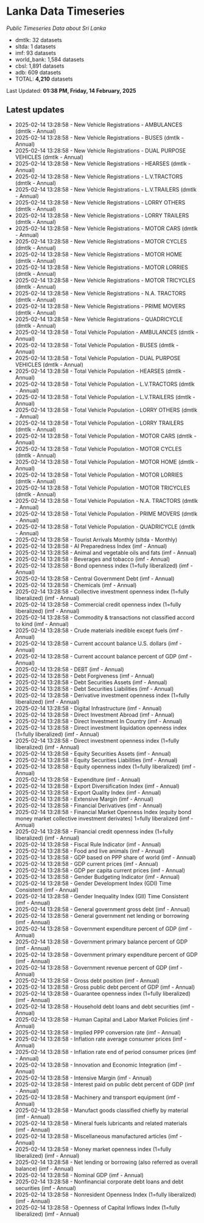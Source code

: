 # Lanka Data Timeseries
*Public Timeseries Data about Sri Lanka*

* dmtlk: 32 datasets
* sltda: 1 datasets
* imf: 93 datasets
* world_bank: 1,584 datasets
* cbsl: 1,891 datasets
* adb: 609 datasets
* TOTAL: **4,210** datasets

Last Updated: **01:38 PM, Friday, 14 February, 2025**

## Latest updates

* 2025-02-14 13:28:58 - New Vehicle Registrations - AMBULANCES (dmtlk - Annual)
* 2025-02-14 13:28:58 - New Vehicle Registrations - BUSES (dmtlk - Annual)
* 2025-02-14 13:28:58 - New Vehicle Registrations - DUAL PURPOSE VEHICLES (dmtlk - Annual)
* 2025-02-14 13:28:58 - New Vehicle Registrations - HEARSES (dmtlk - Annual)
* 2025-02-14 13:28:58 - New Vehicle Registrations - L.V.TRACTORS (dmtlk - Annual)
* 2025-02-14 13:28:58 - New Vehicle Registrations - L.V.TRAILERS (dmtlk - Annual)
* 2025-02-14 13:28:58 - New Vehicle Registrations - LORRY OTHERS (dmtlk - Annual)
* 2025-02-14 13:28:58 - New Vehicle Registrations - LORRY TRAILERS (dmtlk - Annual)
* 2025-02-14 13:28:58 - New Vehicle Registrations - MOTOR CARS (dmtlk - Annual)
* 2025-02-14 13:28:58 - New Vehicle Registrations - MOTOR CYCLES (dmtlk - Annual)
* 2025-02-14 13:28:58 - New Vehicle Registrations - MOTOR HOME (dmtlk - Annual)
* 2025-02-14 13:28:58 - New Vehicle Registrations - MOTOR LORRIES (dmtlk - Annual)
* 2025-02-14 13:28:58 - New Vehicle Registrations - MOTOR TRICYCLES (dmtlk - Annual)
* 2025-02-14 13:28:58 - New Vehicle Registrations - N.A. TRACTORS (dmtlk - Annual)
* 2025-02-14 13:28:58 - New Vehicle Registrations - PRIME MOVERS (dmtlk - Annual)
* 2025-02-14 13:28:58 - New Vehicle Registrations - QUADRICYCLE (dmtlk - Annual)
* 2025-02-14 13:28:58 - Total Vehicle Population - AMBULANCES (dmtlk - Annual)
* 2025-02-14 13:28:58 - Total Vehicle Population - BUSES (dmtlk - Annual)
* 2025-02-14 13:28:58 - Total Vehicle Population - DUAL PURPOSE VEHICLES (dmtlk - Annual)
* 2025-02-14 13:28:58 - Total Vehicle Population - HEARSES (dmtlk - Annual)
* 2025-02-14 13:28:58 - Total Vehicle Population - L.V.TRACTORS (dmtlk - Annual)
* 2025-02-14 13:28:58 - Total Vehicle Population - L.V.TRAILERS (dmtlk - Annual)
* 2025-02-14 13:28:58 - Total Vehicle Population - LORRY OTHERS (dmtlk - Annual)
* 2025-02-14 13:28:58 - Total Vehicle Population - LORRY TRAILERS (dmtlk - Annual)
* 2025-02-14 13:28:58 - Total Vehicle Population - MOTOR CARS (dmtlk - Annual)
* 2025-02-14 13:28:58 - Total Vehicle Population - MOTOR CYCLES (dmtlk - Annual)
* 2025-02-14 13:28:58 - Total Vehicle Population - MOTOR HOME (dmtlk - Annual)
* 2025-02-14 13:28:58 - Total Vehicle Population - MOTOR LORRIES (dmtlk - Annual)
* 2025-02-14 13:28:58 - Total Vehicle Population - MOTOR TRICYCLES (dmtlk - Annual)
* 2025-02-14 13:28:58 - Total Vehicle Population - N.A. TRACTORS (dmtlk - Annual)
* 2025-02-14 13:28:58 - Total Vehicle Population - PRIME MOVERS (dmtlk - Annual)
* 2025-02-14 13:28:58 - Total Vehicle Population - QUADRICYCLE (dmtlk - Annual)
* 2025-02-14 13:28:58 - Tourist Arrivals Monthly (sltda - Monthly)
* 2025-02-14 13:28:58 - AI Preparedness Index (imf - Annual)
* 2025-02-14 13:28:58 - Animal and vegetable oils and fats (imf - Annual)
* 2025-02-14 13:28:58 - Beverages and tobacco (imf - Annual)
* 2025-02-14 13:28:58 - Bond openness index (1=fully liberalized) (imf - Annual)
* 2025-02-14 13:28:58 - Central Government Debt (imf - Annual)
* 2025-02-14 13:28:58 - Chemicals (imf - Annual)
* 2025-02-14 13:28:58 - Collective investment openness index (1=fully liberalized) (imf - Annual)
* 2025-02-14 13:28:58 - Commercial credit openness index (1=fully liberalized) (imf - Annual)
* 2025-02-14 13:28:58 - Commodity & transactions not classified accord to kind (imf - Annual)
* 2025-02-14 13:28:58 - Crude materials inedible except fuels (imf - Annual)
* 2025-02-14 13:28:58 - Current account balance U.S. dollars (imf - Annual)
* 2025-02-14 13:28:58 - Current account balance percent of GDP (imf - Annual)
* 2025-02-14 13:28:58 - DEBT (imf - Annual)
* 2025-02-14 13:28:58 - Debt Forgiveness (imf - Annual)
* 2025-02-14 13:28:58 - Debt Securities Assets (imf - Annual)
* 2025-02-14 13:28:58 - Debt Securities Liabilities (imf - Annual)
* 2025-02-14 13:28:58 - Derivative investment openness index (1=fully liberalized) (imf - Annual)
* 2025-02-14 13:28:58 - Digital Infrastructure (imf - Annual)
* 2025-02-14 13:28:58 - Direct Investment Abroad (imf - Annual)
* 2025-02-14 13:28:58 - Direct Investment In Country (imf - Annual)
* 2025-02-14 13:28:58 - Direct investment liquidation openness index (1=fully liberalized) (imf - Annual)
* 2025-02-14 13:28:58 - Direct investment openness index (1=fully liberalized) (imf - Annual)
* 2025-02-14 13:28:58 - Equity Securities Assets (imf - Annual)
* 2025-02-14 13:28:58 - Equity Securities Liabilities (imf - Annual)
* 2025-02-14 13:28:58 - Equity openness index (1=fully liberalized) (imf - Annual)
* 2025-02-14 13:28:58 - Expenditure (imf - Annual)
* 2025-02-14 13:28:58 - Export Diversification Index (imf - Annual)
* 2025-02-14 13:28:58 - Export Quality Index (imf - Annual)
* 2025-02-14 13:28:58 - Extensive Margin (imf - Annual)
* 2025-02-14 13:28:58 - Financial Derivatives (imf - Annual)
* 2025-02-14 13:28:58 - Financial Market Openness Index (equity bond money market collective investment derivates) 1=fully liberalized (imf - Annual)
* 2025-02-14 13:28:58 - Financial credit openness index (1=fully liberalized) (imf - Annual)
* 2025-02-14 13:28:58 - Fiscal Rule Indicator (imf - Annual)
* 2025-02-14 13:28:58 - Food and live animals (imf - Annual)
* 2025-02-14 13:28:58 - GDP based on PPP share of world (imf - Annual)
* 2025-02-14 13:28:58 - GDP current prices (imf - Annual)
* 2025-02-14 13:28:58 - GDP per capita current prices (imf - Annual)
* 2025-02-14 13:28:58 - Gender Budgeting Indicator (imf - Annual)
* 2025-02-14 13:28:58 - Gender Development Index (GDI) Time Consistent (imf - Annual)
* 2025-02-14 13:28:58 - Gender Inequality Index (GII) Time Consistent (imf - Annual)
* 2025-02-14 13:28:58 - General government gross debt (imf - Annual)
* 2025-02-14 13:28:58 - General government net lending or borrowing (imf - Annual)
* 2025-02-14 13:28:58 - Government expenditure percent of GDP (imf - Annual)
* 2025-02-14 13:28:58 - Government primary balance percent of GDP (imf - Annual)
* 2025-02-14 13:28:58 - Government primary expenditure percent of GDP (imf - Annual)
* 2025-02-14 13:28:58 - Government revenue percent of GDP (imf - Annual)
* 2025-02-14 13:28:58 - Gross debt position (imf - Annual)
* 2025-02-14 13:28:58 - Gross public debt percent of GDP (imf - Annual)
* 2025-02-14 13:28:58 - Guarantee openness index (1=fully liberalized) (imf - Annual)
* 2025-02-14 13:28:58 - Household debt loans and debt securities (imf - Annual)
* 2025-02-14 13:28:58 - Human Capital and Labor Market Policies (imf - Annual)
* 2025-02-14 13:28:58 - Implied PPP conversion rate (imf - Annual)
* 2025-02-14 13:28:58 - Inflation rate average consumer prices (imf - Annual)
* 2025-02-14 13:28:58 - Inflation rate end of period consumer prices (imf - Annual)
* 2025-02-14 13:28:58 - Innovation and Economic Integration (imf - Annual)
* 2025-02-14 13:28:58 - Intensive Margin (imf - Annual)
* 2025-02-14 13:28:58 - Interest paid on public debt percent of GDP (imf - Annual)
* 2025-02-14 13:28:58 - Machinery and transport equipment (imf - Annual)
* 2025-02-14 13:28:58 - Manufact goods classified chiefly by material (imf - Annual)
* 2025-02-14 13:28:58 - Mineral fuels lubricants and related materials (imf - Annual)
* 2025-02-14 13:28:58 - Miscellaneous manufactured articles (imf - Annual)
* 2025-02-14 13:28:58 - Money market openness index (1=fully liberalized) (imf - Annual)
* 2025-02-14 13:28:58 - Net lending or borrowing (also referred as overall balance) (imf - Annual)
* 2025-02-14 13:28:58 - Nominal GDP (imf - Annual)
* 2025-02-14 13:28:58 - Nonfinancial corporate debt loans and debt securities (imf - Annual)
* 2025-02-14 13:28:58 - Nonresident Openness Index (1=fully liberalized) (imf - Annual)
* 2025-02-14 13:28:58 - Openness of Capital Inflows Index (1=fully liberalized) (imf - Annual)